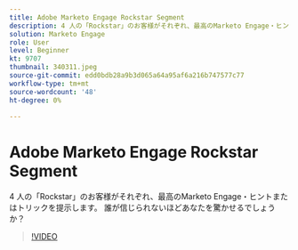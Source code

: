 ```yaml
---
title: Adobe Marketo Engage Rockstar Segment
description: 4 人の「Rockstar」のお客様がそれぞれ、最高のMarketo Engage・ヒントまたはトリックを提示します。 誰が信じられないほどあなたを驚かせるでしょうか？
solution: Marketo Engage
role: User
level: Beginner
kt: 9707
thumbnail: 340311.jpeg
source-git-commit: edd0bdb28a9b3d065a64a95af6a216b747577c77
workflow-type: tm+mt
source-wordcount: '48'
ht-degree: 0%

---
```


# Adobe Marketo Engage Rockstar Segment

4 人の「Rockstar」のお客様がそれぞれ、最高のMarketo Engage・ヒントまたはトリックを提示します。 誰が信じられないほどあなたを驚かせるでしょうか？

>[!VIDEO](https://video.tv.adobe.com/v/340311/?quality=12&learn=on)
